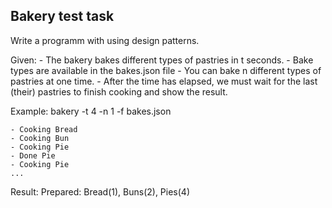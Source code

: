 ## Bakery test task

Write a programm with using design patterns.

Given: 
	- The bakery bakes different types of pastries in t seconds.
	- Bake types are available in the bakes.json file
	- You can bake n different types of pastries at one time.
	- After the time has elapsed, we must wait for the last (their) pastries to finish cooking and show the result.

Example: bakery -t 4 -n 1 -f bakes.json
```
- Cooking Bread
- Cooking Bun
- Cooking Pie
- Done Pie
- Cooking Pie
...
```

Result: Prepared: Bread(1), Buns(2), Pies(4)